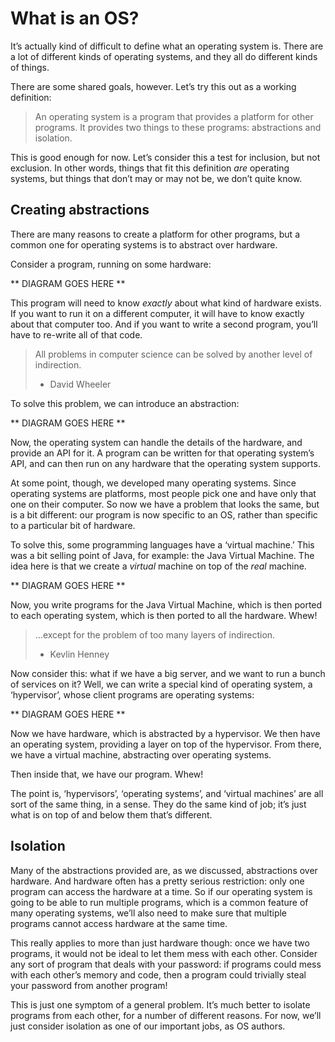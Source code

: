 # What is an OS?

It’s actually kind of difficult to define what an operating system is. There
are a lot of different kinds of operating systems, and they all do different
kinds of things.

There are some shared goals, however. Let’s try this out as a working
definition:

> An operating system is a program that provides a platform for other
> programs. It provides two things to these programs: abstractions and
> isolation.

This is good enough for now. Let’s consider this a test for inclusion,
but not exclusion. In other words, things that fit this definition
_are_ operating systems, but things that don’t may or may not be,
we don’t quite know.

## Creating abstractions

There are many reasons to create a platform for other programs, but a
common one for operating systems is to abstract over hardware.

Consider a program, running on some hardware:

** DIAGRAM GOES HERE **

This program will need to know _exactly_ about what kind of hardware exists.
If you want to run it on a different computer, it will have to know exactly
about that computer too. And if you want to write a second program, you’ll
have to re-write all of that code.

> All problems in computer science can be solved by another level of
> indirection.
> 
> - David Wheeler

To solve this problem, we can introduce an abstraction:

** DIAGRAM GOES HERE **

Now, the operating system can handle the details of the hardware, and provide
an API for it. A program can be written for that operating system’s API, and
can then run on any hardware that the operating system supports.

At some point, though, we developed many operating systems. Since operating
systems are platforms, most people pick one and have only that one on their
computer. So now we have a problem that looks the same, but is a bit
different: our program is now specific to an OS, rather than specific to
a particular bit of hardware.

To solve this, some programming languages have a ‘virtual machine.’ This
was a bit selling point of Java, for example: the Java Virtual Machine.
The idea here is that we create a _virtual_ machine on top of the _real_
machine.

** DIAGRAM GOES HERE **

Now, you write programs for the Java Virtual Machine, which is then ported
to each operating system, which is then ported to all the hardware. Whew!

> ...except for the problem of too many layers of indirection.
> 
> - Kevlin Henney

Now consider this: what if we have a big server, and we want to run a bunch of
services on it? Well, we can write a special kind of operating system, a
‘hypervisor’, whose client programs are operating systems:

** DIAGRAM GOES HERE **

Now we have hardware, which is abstracted by a hypervisor. We then have
an operating system, providing a layer on top of the hypervisor. From
there, we have a virtual machine, abstracting over operating systems.

Then inside that, we have our program. Whew!

The point is, ‘hypervisors’, ‘operating systems’, and ‘virtual machines’
are all sort of the same thing, in a sense. They do the same kind of
job; it’s just what is on top of and below them that’s different.

## Isolation

Many of the abstractions provided are, as we discussed, abstractions over
hardware. And hardware often has a pretty serious restriction: only one
program can access the hardware at a time. So if our operating system is going
to be able to run multiple programs, which is a common feature of many
operating systems, we’ll also need to make sure that multiple programs cannot
access hardware at the same time.

This really applies to more than just hardware though: once we have two
programs, it would not be ideal to let them mess with each other. Consider any
sort of program that deals with your password: if programs could mess with each
other’s memory and code, then a program could trivially steal your password
from another program!

This is just one symptom of a general problem. It’s much better to isolate
programs from each other, for a number of different reasons. For now, we’ll
just consider isolation as one of our important jobs, as OS authors.


